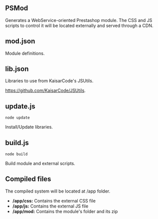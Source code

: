 ## PSMod
Generates a WebService-oriented Prestashop module.
The CSS and JS scripts to control it will be located externally and served through a CDN.

## mod.json
Module definitions.

## lib.json
Libraries to use from KaisarCode's JSUtils.

https://github.com/KaisarCode/JSUtils.

## update.js
```node update```

Install/Update libraries.

## build.js
```node build```

Build module and external scripts.

## Compiled files
The compiled system will be located at /app folder.
- **/app/css:** Contains the external CSS file
- **/app/js:** Contains the external JS file
- **/app/mod:** Contains the module's folder and its zip